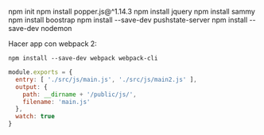 


npm init
npm install popper.js@^1.14.3
npm install jquery
npm install sammy
npm install boostrap
npm install --save-dev pushstate-server
npm install --save-dev nodemon

Hacer app con webpack 2:

`npm install --save-dev webpack webpack-cli`

```js
module.exports = {
  entry: [ './src/js/main.js', './src/js/main2.js' ],
  output: {
    path: __dirname + '/public/js/',
    filename: 'main.js'
  },
  watch: true
}
```
